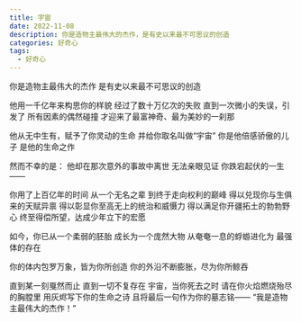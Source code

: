 ```yaml
---
title: 宇宙
date: 2022-11-08
description: 你是造物主最伟大的杰作，是有史以来最不可思议的创造
categories: 好奇心
tags:
  - 好奇心
---
```


你是造物主最伟大的杰作
是有史以来最不可思议的创造

他用一千亿年来构思你的样貌
经过了数十万亿次的失败
直到一次微小的失误，引发了
所有因素的偶然碰撞
才迎来了最富神奇、最为美妙的一刹那

他从无中生有，赋予了你灵动的生命
并给你取名叫做“宇宙”
你是他倍感骄傲的儿子
是他的生命之作

然而不幸的是：
他却在那次意外的事故中离世
无法亲眼见证
你跌宕起伏的一生——

你用了上百亿年的时间
从一个无名之辈
到终于走向权利的巅峰
得以兑现你与生俱来的天赋异禀
得以彰显你至高无上的统治和威慑力
得以满足你开疆拓土的勃勃野心
终至得偿所望，达成少年立下的宏愿

如今，你已从一个柔弱的胚胎
成长为一个庞然大物
从奄奄一息的蜉蝣进化为
最强体的存在

你的体内包罗万象，皆为你所创造
你的外沿不断膨胀，尽为你所鲸吞

直到某一刻戛然而止
直到一切不复存在
宇宙，当你死去之时
请在你火焰燃烧殆尽的胸膛里
用灰烬写下你的生命之诗
且将最后一句作为你的墓志铭——
“我是造物主最伟大的杰作！”

